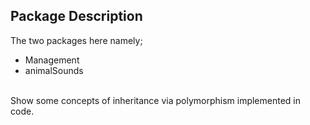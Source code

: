 ## Package Description
The two packages here namely;  <br />
- Management
- animalSounds
 <br />
Show some concepts of inheritance via polymorphism implemented in code.
